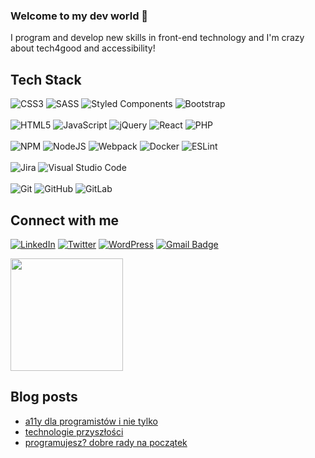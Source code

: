 ### Welcome to my dev world 👋 

I program and develop new skills in front-end technology and I'm crazy about tech4good and accessibility!

## Tech Stack
  ![CSS3](https://img.shields.io/badge/css3-%231572B6.svg?style=for-the-badge&logo=css3&logoColor=white)
  ![SASS](https://img.shields.io/badge/SASS-hotpink.svg?style=for-the-badge&logo=SASS&logoColor=white)
  ![Styled Components](https://img.shields.io/badge/styled--components-DB7093?style=for-the-badge&logo=styled-components&logoColor=white)
  ![Bootstrap](https://img.shields.io/badge/bootstrap-%23563D7C.svg?style=for-the-badge&logo=bootstrap&logoColor=white)
  <br/> <br/>
  ![HTML5](https://img.shields.io/badge/html5-%23E34F26.svg?style=for-the-badge&logo=html5&logoColor=white)
  ![JavaScript](https://img.shields.io/badge/javascript-%23323330.svg?style=for-the-badge&logo=javascript&logoColor=%23F7DF1E)
  ![jQuery](https://img.shields.io/badge/jquery-%230769AD.svg?style=for-the-badge&logo=jquery&logoColor=white)
  ![React](https://img.shields.io/badge/react-%2320232a.svg?style=for-the-badge&logo=react&logoColor=%2361DAFB)
  ![PHP](https://img.shields.io/badge/php-%23777BB4.svg?style=for-the-badge&logo=php&logoColor=white)
  <br/> <br/>
  ![NPM](https://img.shields.io/badge/NPM-%23000000.svg?style=for-the-badge&logo=npm&logoColor=white)
  ![NodeJS](https://img.shields.io/badge/node.js-6DA55F?style=for-the-badge&logo=node.js&logoColor=white)
  ![Webpack](https://img.shields.io/badge/webpack-%238DD6F9.svg?style=for-the-badge&logo=webpack&logoColor=black)
  ![Docker](https://img.shields.io/badge/docker-%230db7ed.svg?style=for-the-badge&logo=docker&logoColor=white)
  ![ESLint](https://img.shields.io/badge/ESLint-4B3263?style=for-the-badge&logo=eslint&logoColor=white)
  <br/> <br/>
  ![Jira](https://img.shields.io/badge/jira-%230A0FFF.svg?style=for-the-badge&logo=jira&logoColor=white)
  ![Visual Studio Code](https://img.shields.io/badge/VisualStudioCode-0078d7.svg?style=for-the-badge&logo=visual-studio-code&logoColor=white)
  <br/> <br/>
  ![Git](https://img.shields.io/badge/git-%23F05033.svg?style=for-the-badge&logo=git&logoColor=white)
  ![GitHub](https://img.shields.io/badge/github-%23121011.svg?style=for-the-badge&logo=github&logoColor=white)
  ![GitLab](https://img.shields.io/badge/gitlab-%23181717.svg?style=for-the-badge&logo=gitlab&logoColor=white)

## Connect with me
  [![LinkedIn](https://img.shields.io/badge/linkedin-%230077B5.svg?style=for-the-badge&logo=linkedin&logoColor=white&link=https://www.linkedin.com/in/elawrobel/)](https://www.linkedin.com/in/elawrobel/)
  [![Twitter](https://img.shields.io/badge/<handle>-%231DA1F2.svg?style=for-the-badge&logo=Twitter&logoColor=white)](https://twitter.com/ela_wrobel)
  [![WordPress](https://img.shields.io/badge/WordPress-%23117AC9.svg?style=for-the-badge&logo=WordPress&logoColor=white)](http://dobratechnologia.pl)
  [![Gmail Badge](https://img.shields.io/badge/Gmail-D14836?style=for-the-badge&logo=gmail&logoColor=white&link=mailto:ela.wrobel@gmail.com)](mailto:ela.wrobel@gmail.com)
 

<a href="https://github.com/jrgarciadev">
    <img height="180em" src="https://github-readme-stats.vercel.app/api?username=elawrobel&show_icons=true&card_width=400&hide_border=true&title_color=f4f4f4&icon_color=00d8fd&bg_color=0A1A2F&text_color=a3a8c3&hide=contribs" />
</a>


## Blog posts
- [a11y dla programistów i nie tylko](https://sektor3-0.pl/blog/zamknij-oczy-i-znajdz-adres-sklepu-o-dostepnosci-w-sieci/)
- [technologie przyszłości](https://sektor3-0.pl/blog/technologie-przyszlosci-co-dobrego-nas-czeka/)
- [programujesz? dobre rady na początek](https://sektor3-0.pl/blog/chcesz-programowac-mam-dla-ciebie-kilka-rad-na-poczatek/)
